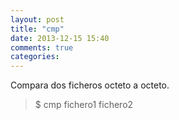 ```yaml
---
layout: post
title: "cmp"
date: 2013-12-15 15:40
comments: true
categories: 
---
```

Compara dos ficheros octeto a octeto.

>$ cmp fichero1 fichero2

